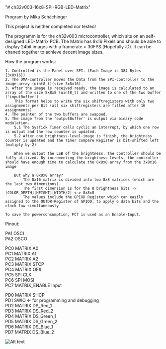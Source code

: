 "# ch32v003-16x8-SPI-RGB-LED-Matrix" 

Program by Mika Schächinger

This project is neither completed nor tested!




The programm is for the ch32v003 microcontroller, which sits on an self-designed LED-Matrix PCB.
The Matrix has 8x16 Pixels and should be able to display 24bit images with a framerate > 30FPS (Hopefully :D).
It can be chaned together to achieve decent image sizes.


How the program works:

    1. Controlled is the Panel over SPI. (Each Image is 384 Bytes [3x8x16])
    2. The DMA-controller moves the Data from the SPI-controller to the image-array (uint8_t)(size 3x8x16).
    3. After the image is received ready, the image is calculated to an array of the size 8x8x8 (uint8_t) and written to one of the two buffer ('inputBuffer')
        This format helps to write the six shiftregisters with only two assignments per Bit (all six shiftregisters are filled after 16 assignments).
    4. The pointer of the two buffers are swapped.
    5. The image from the 'outputBuffer' is output via binary code modulation.
        5.1 The SysTick Timer calls cyclic an interrupt, by which one row is output and the row counter is updated.
        5.2 After one brightness-level-image is finish, the brightness counter is updated and the Timer compare Register is bit-shifted left (muliply by 2)

        When we output the LSB of the brightness, the controller should be fully utilized. By incrementing the brightness levels, the controller should have enough time to calculate the 8x8x8 array from the 3x8x16 image

        But why a 8x8x8 array?
            The 8x16 matrix is divided into two 8x8 matrices (which are the last two dimensions).
            The first dimension is for the 8 brightness bits -> [COLOR_DEPTH][HEIGHT][WIDTH/2] <-> 8x8x8
            The values include the GPIOD Register which can easily assigned to the OUTDR-Register of GPIOD, to apply 6 data bits and the clock low simultaneously

    To save the powerconsumption, PC7 is used as an Enable-Input.


Pinout:

PA1 OSCI<br>
PA2 OSCO<br>

PC0 MATRIX A0<br>
PC1 MATRIX A1<br>
PC2 MATRIX A2<br>
PC3 MATRIX STCP<br>
PC4 MATRIX OE#<br>
PC5 SPI CLK<br>
PC6 SPI MOSI<br>
PC7 MATRIX_ENABLE Input<br>

PD0 MATRIX SHCP<br>
PD1	SWIO            <- for programming and debugging<br>
PD2 MATRIX DS_Red_1<br>
PD3 MATRIX DS_Red_2<br>
PD4 MATRIX DS_Green_1<br>
PD5 MATRIX DS_Green_2<br>
PD6 MATRIX DS_Blue_1<br>
PD7 MATRIX DS_Blue_2<br>


![Alt text](relative%20Image/PCB_Panel_Back_20230523.jpg?raw=true "Title")
